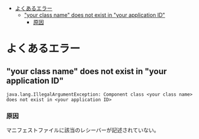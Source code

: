 <!-- TOC START min:1 max:3 link:true asterisk:false update:true -->
- [よくあるエラー](#よくあるエラー)
  - ["your class name" does not exist in "your application ID"](#your-class-name-does-not-exist-in-your-application-id)
    - [原因](#原因)
<!-- TOC END -->


# よくあるエラー

## "your class name" does not exist in "your application ID"

```
java.lang.IllegalArgumentException: Component class <your class name> does not exist in <your application ID>
```

### 原因

マニフェストファイルに該当のレシーバーが記述されていない。
